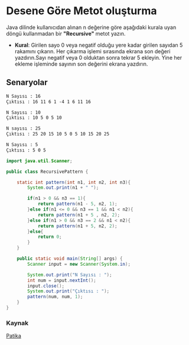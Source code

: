 # Desene Göre Metot oluşturma

Java dilinde kullanıcıdan alınan n değerine göre aşağıdaki kurala uyan döngü kullanmadan bir **"Recursive"** metot yazın.

* **Kural**: Girilen sayo 0 veya negatif olduğu yere kadar girilen sayıdan 5 rakamını çıkarın. Her çıkarma işlemi sırasında ekrana son değeri yazdırın.Sayı negatif veya 0 olduktan sonra tekrar 5 ekleyin. Yine her ekleme işleminde sayının son değerini ekrana yazdırın.

## Senaryolar

```txt
N Sayısı : 16
Çıktısı : 16 11 6 1 -4 1 6 11 16

N Sayısı : 10
Çıktısı : 10 5 0 5 10

N sayısı : 25
Çıktısı : 25 20 15 10 5 0 5 10 15 20 25

N Sayısı : 5
Çıktısı : 5 0 5
```

```java
import java.util.Scanner; 

public class RecursivePattern {

    static int pattern(int n1, int n2, int n3){
        System.out.print(n1 + " ");

        if(n1 > 0 && n3 == 1){
            return pattern(n1 - 5, n2, 1);
        }else if(n1 <= 0 && n3 == 1 && n1 < n2){
            return pattern(n1 + 5 , n2, 2);
        }else if(n1 > 0 && n3 == 2 && n1 < n2){
            return pattern(n1 + 5, n2, 2);
        }else{
            return 0;
        }
    }

    public static void main(String[] args) {
        Scanner input = new Scanner(System.in);

        System.out.print("N Sayısı : ");
        int num = input.nextInt();
        input.close();
        System.out.print("Çıktısı : ");
        pattern(num, num, 1);
    }
}
```

### Kaynak

[Patika](https://app.patika.dev/moduller/java101/odev-recursive-pattern)
